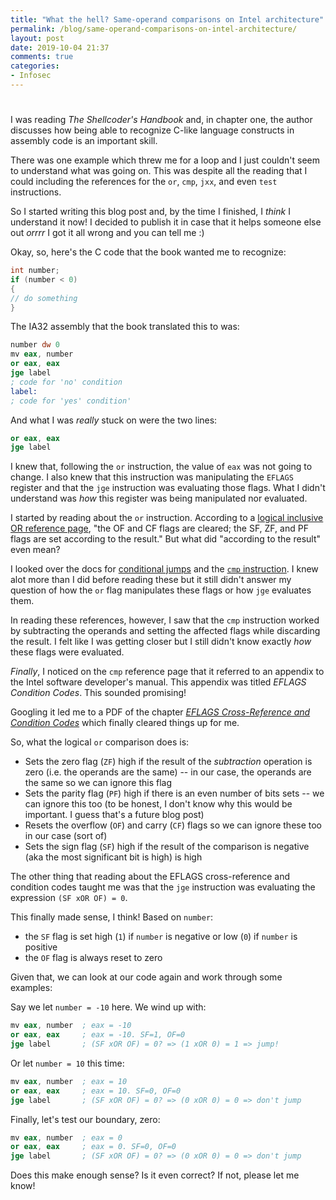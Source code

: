 ```yaml
---
title: "What the hell? Same-operand comparisons on Intel architecture"
permalink: /blog/same-operand-comparisons-on-intel-architecture/
layout: post
date: 2019-10-04 21:37
comments: true
categories: 
- Infosec
---
```

# 

I was reading _The Shellcoder's Handbook_ and, in chapter one, the author
discusses how being able to recognize C-like language constructs in assembly
code is an important skill.

There was one example which threw me for a loop and I just couldn't seem to
understand what was going on. This was despite all the reading that I could
including the references for the `or`, `cmp`, `jxx`, and even `test`
instructions.

So I started writing this blog post and, by the time I finished, I _think_ I
understand it now! I decided to publish it in case that it helps someone else
out _orrrr_ I got it all wrong and you can tell me :)

Okay, so, here's the C code that the book wanted me to recognize:

```c
int number;
if (number < 0)
{
// do something
}
```

The IA32 assembly that the book translated this to was:

```nasm
number dw 0
mv eax, number
or eax, eax
jge label
; code for 'no' condition
label:
; code for 'yes' condition'
```

And what I was _really_ stuck on were the two lines:

```nasm
or eax, eax
jge label
```

I knew that, following the `or` instruction, the value of `eax` was not going to
change. I also knew that this instruction was manipulating the `EFLAGS` register
and that the `jge` instruction was evaluating those flags. What I didn't
understand was _how_ this register was being manipulated nor evaluated.

I started by reading about the `or` instruction. According to a [logical inclusive OR reference page](https://www.felixcloutier.com/x86/or),
"the OF and CF flags are cleared; the SF, ZF, and PF flags are set according to
the result." But what did "according to the result" even mean?

I looked over the docs for [conditional jumps](https://www.felixcloutier.com/x86/jcc)
and the [`cmp` instruction](https://www.felixcloutier.com/x86/cmp). I knew alot
more than I did before reading these but it still didn't answer my question of how
the `or` flag manipulates these flags or how `jge` evaluates them.

In reading these references, however, I saw that the `cmp` instruction worked
by subtracting the operands and setting the affected flags while discarding the
result. I felt like I was getting closer but I still didn't know exactly _how_
these flags were evaluated.

_Finally_, I noticed on the `cmp` reference page that it referred to an
appendix to the Intel software developer's manual. This appendix was titled
_EFLAGS Condition Codes_. This sounded promising!

Googling it led me to a PDF of the chapter _[EFLAGS Cross-Reference and Condition Codes](https://www.cs.utexas.edu/~byoung/cs429/condition-codes.pdf)_
which finally cleared things up for me.

So, what the logical `or` comparison does is:

* Sets the zero flag (`ZF`) high if the result of the _subtraction_ operation is
  zero (i.e. the operands are the same) -- in our case, the operands are the
  same so we can ignore this flag
* Sets the parity flag (`PF`) high if there is an even number of bits sets -- we
  can ignore this too (to be honest, I don't know why this would be important. I
  guess that's a future blog post)
* Resets the overflow (`OF`) and carry (`CF`) flags so we can ignore these too
  in our case (sort of)
* Sets the sign flag (`SF`) high if the result of the comparison is negative (aka
  the most significant bit is high) is high

The other thing that reading about the EFLAGS cross-reference and condition
codes taught me was that the `jge` instruction was evaluating the expression
`(SF xOR OF) = 0`.

This finally made sense, I think! Based on `number`:

* the `SF` flag is set high (`1`) if `number` is negative or low (`0`) if
  `number` is positive
* the `OF` flag is always reset to zero

Given that, we can look at our code again and work through some examples:

Say we let `number = -10` here. We wind up with:

```nasm
mv eax, number  ; eax = -10
or eax, eax     ; eax = -10. SF=1, OF=0
jge label       ; (SF xOR OF) = 0? => (1 xOR 0) = 1 => jump!
```

Or let `number = 10` this time:

```nasm
mv eax, number  ; eax = 10
or eax, eax     ; eax = 10. SF=0, OF=0
jge label       ; (SF xOR OF) = 0? => (0 xOR 0) = 0 => don't jump
```

Finally, let's test our boundary, zero:

```nasm
mv eax, number  ; eax = 0
or eax, eax     ; eax = 0. SF=0, OF=0
jge label       ; (SF xOR OF) = 0? => (0 xOR 0) = 0 => don't jump
```

Does this make enough sense? Is it even correct? If not, please let me know!